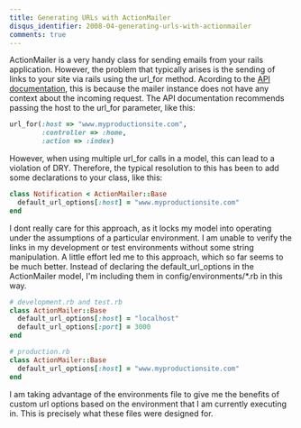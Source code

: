 ```yaml
---
title: Generating URLs with ActionMailer
disqus_identifier: 2008-04-generating-urls-with-actionmailer
comments: true
---
```


ActionMailer is a very handy class for sending emails from your rails application. However, the problem that typically arises is the sending of links to your site via rails using the url_for method. Acording to the [API documentation][1], this is because the mailer instance does not have any context about the incoming request. The API documentation recommends passing the host to the url_for parameter, like this:

``` ruby
url_for(:host => "www.myproductionsite.com",
        :controller => :home,
        :action => :index)
```

However, when using multiple url_for calls in a model, this can lead to a violation of DRY. Therefore, the typical resolution to this has been to add some declarations to your class, like this:

``` ruby
class Notification < ActionMailer::Base
  default_url_options[:host] = "www.myproductionsite.com"
end
```

I dont really care for this approach, as it locks my model into operating under the assumptions of a particular environment. I am unable to verify the links in my development or test environments without some string manipulation. A little effort led me to this approach, which so far seems to be much better. Instead of declaring the default_url_options in the ActionMailer model, I'm including them in config/environments/*.rb in this way.

``` ruby
# development.rb and test.rb
class ActionMailer::Base
  default_url_options[:host] = "localhost"
  default_url_options[:port] = 3000
end

# production.rb
class ActionMailer::Base
  default_url_options[:host] = "www.myproductionsite.com"
end
```

I am taking advantage of the environments file to give me the benefits of custom url options based on the environment that I am currently executing in. This is precisely what these files were designed for.

[1]: http://api.rubyonrails.org/classes/ActionMailer/Base.html

